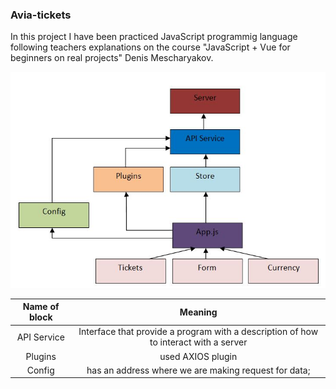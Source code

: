 ### Avia-tickets

In this project I have been practiced JavaScript programmig language following teachers explanations on the course "JavaScript + Vue for beginners on real projects" Denis Mescharyakov.

![Avia-tickets app sceme](/img/sceme.jpg "App sceme")

| Name of block | Meaning |
|:-------:| :------:|
| API Service | Interface that provide a program with a description of how to interact with a server |
| Plugins | used AXIOS plugin |
| Config | has an address where we are making request for data; |